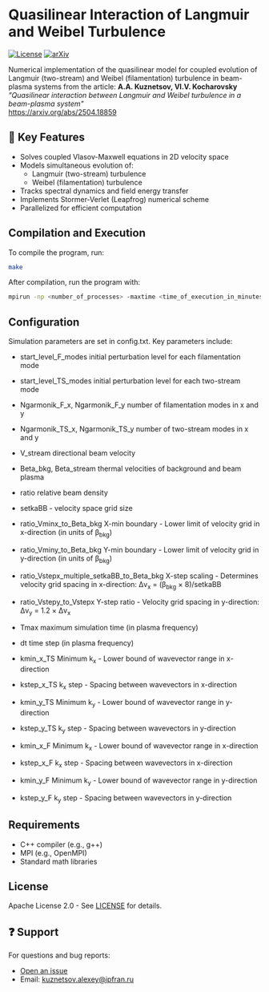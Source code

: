 # Quasilinear Interaction of Langmuir and Weibel Turbulence

[![License](https://img.shields.io/badge/License-Apache%202.0-blue.svg)](LICENSE)
[![arXiv](https://img.shields.io/badge/arXiv-2504.18859-b31b1b.svg)](https://arxiv.org/abs/2504.18859)

Numerical implementation of the quasilinear model for coupled evolution of Langmuir (two-stream) and Weibel (filamentation) turbulence in beam-plasma systems from the article: 
**A.A. Kuznetsov, Vl.V. Kocharovsky**  
*"Quasilinear interaction between Langmuir and Weibel turbulence in a beam-plasma system"*  
https://arxiv.org/abs/2504.18859

## 📌 Key Features
- Solves coupled Vlasov-Maxwell equations in 2D velocity space
- Models simultaneous evolution of:
  - Langmuir (two-stream) turbulence
  - Weibel (filamentation) turbulence
- Tracks spectral dynamics and field energy transfer
- Implements Stormer-Verlet (Leapfrog) numerical scheme
- Parallelized for efficient computation

## Compilation and Execution
  To compile the program, run:
  ```bash
  make
  ```
  After compilation, run the program with:
  ```bash
  mpirun -np <number_of_processes> -maxtime <time_of_execution_in_minutes> build/exe9_c
  ```
## Configuration
Simulation parameters are set in config.txt. Key parameters include:

- start_level_F_modes    initial perturbation level for each filamentation mode
- start_level_TS_modes    initial perturbation level for each two-stream mode
  
- Ngarmonik_F_x, Ngarmonik_F_y    number of filamentation modes in x and y
- Ngarmonik_TS_x, Ngarmonik_TS_y    number of two-stream modes in x and y
  
- V_stream    directional beam velocity
- Beta_bkg, Beta_stream    thermal velocities of background and beam plasma
- ratio    relative beam density

- setkaBB - velocity space grid size
- ratio_Vminx_to_Beta_bkg    X-min boundary - Lower limit of velocity grid in x-direction (in units of β<sub>bkg</sub>)
- ratio_Vminy_to_Beta_bkg    Y-min boundary - Lower limit of velocity grid in y-direction (in units of β<sub>bkg</sub>)
- ratio_Vstepx_multiple_setkaBB_to_Beta_bkg    X-step scaling - Determines velocity grid spacing in x-direction: Δv<sub>x</sub> = (β<sub>bkg</sub> × 8)/setkaBB
- ratio_Vstepy_to_Vstepx   Y-step ratio - Velocity grid spacing in y-direction: Δv<sub>y</sub> = 1.2 × Δv<sub>x</sub>

- Tmax  maximum simulation time (in plasma frequency)
- dt  time step (in plasma frequency)

- kmin_x_TS		Minimum k<sub>x</sub> - Lower bound of wavevector range in x-direction
- kstep_x_TS		k<sub>x</sub> step - Spacing between wavevectors in x-direction
- kmin_y_TS    Minimum k<sub>y</sub> - Lower bound of wavevector range in y-direction
- kstep_y_TS    k<sub>y</sub> step - Spacing between wavevectors in y-direction

- kmin_x_F    Minimum k<sub>x</sub> - Lower bound of wavevector range in x-direction
- kstep_x_F    k<sub>x</sub> step - Spacing between wavevectors in x-direction
- kmin_y_F    Minimum k<sub>y</sub> - Lower bound of wavevector range in y-direction
- kstep_y_F    k<sub>y</sub> step - Spacing between wavevectors in y-direction

## Requirements

- C++ compiler (e.g., g++)
- MPI (e.g., OpenMPI)
- Standard math libraries

## License

Apache License 2.0 - See [LICENSE](LICENSE) for details.

## ❓ Support

For questions and bug reports:

- [Open an issue](https://github.com/alex-kuznetsov7677/Quasilinear-Weibel-and-Lengmuir-Turbulence)
- Email: [kuznetsov.alexey@ipfran.ru](mailto:kuznetsov.alexey@ipfran.ru)
